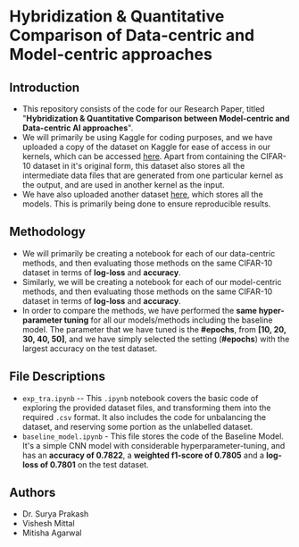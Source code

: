 # Hybridization & Quantitative Comparison of Data-centric and Model-centric approaches

## Introduction
- This repository consists of the code for our Research Paper, titled "**Hybridization & Quantitative Comparison between Model-centric and Data-centric AI approaches**".
- We will primarily be using Kaggle for coding purposes, and we have uploaded a copy of the dataset on Kaggle for ease of access in our kernels, which can be accessed [here](https://www.kaggle.com/dataset/95840441821df30ede490fae5ba502b652d1457ca80f7b8d0f0c1212d9a260f7). Apart from containing the CIFAR-10 dataset in it's original form, this dataset also stores all the intermediate data files that are generated from one particular kernel as the output, and are used in another kernel as the input.
- We have also uploaded another dataset [here](https://www.kaggle.com/datasets/elemento/dcai-rw), which stores all the models. This is primarily being done to ensure reproducible results.

## Methodology
- We will primarily be creating a notebook for each of our data-centric methods, and then evaluating those methods on the same CIFAR-10 dataset in terms of **log-loss** and **accuracy**.
- Similarly, we will be creating a notebook for each of our model-centric methods, and then evaluating those methods on the same CIFAR-10 dataset in terms of **log-loss** and **accuracy**.
- In order to compare the methods, we have performed the **same hyper-parameter tuning** for all our models/methods including the baseline model. The parameter that we have tuned is the **#epochs**, from **[10, 20, 30, 40, 50]**, and we have simply selected the setting (**#epochs**) with the largest accuracy on the test dataset.

## File Descriptions
- `exp_tra.ipynb` -- This `.ipynb` notebook covers the basic code of exploring the provided dataset files, and transforming them into the required `.csv` format. It also includes the code for unbalancing the dataset, and reserving some portion as the unlabelled dataset.
- `baseline_model.ipynb` - This file stores the code of the Baseline Model. It's a simple CNN model with considerable hyperparameter-tuning, and has an **accuracy of 0.7822**, a **weighted f1-score of 0.7805** and a **log-loss of 0.7801** on the test dataset.


## Authors
- Dr. Surya Prakash
- Vishesh Mittal
- Mitisha Agarwal
